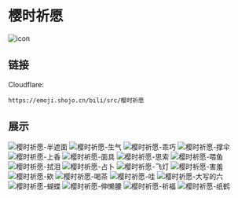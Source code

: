 # 樱时祈愿
![icon](https://emoji.shojo.cn/bili/src/樱时祈愿/icon.png)
## 链接
Cloudflare:
```
https://emoji.shojo.cn/bili/src/樱时祈愿
```
## 展示
![樱时祈愿-半遮面](https://emoji.shojo.cn/bili/src/樱时祈愿/樱时祈愿-半遮面.png)
![樱时祈愿-生气](https://emoji.shojo.cn/bili/src/樱时祈愿/樱时祈愿-生气.png)
![樱时祈愿-乖巧](https://emoji.shojo.cn/bili/src/樱时祈愿/樱时祈愿-乖巧.png)
![樱时祈愿-撑伞](https://emoji.shojo.cn/bili/src/樱时祈愿/樱时祈愿-撑伞.png)
![樱时祈愿-上香](https://emoji.shojo.cn/bili/src/樱时祈愿/樱时祈愿-上香.png)
![樱时祈愿-面具](https://emoji.shojo.cn/bili/src/樱时祈愿/樱时祈愿-面具.png)
![樱时祈愿-思索](https://emoji.shojo.cn/bili/src/樱时祈愿/樱时祈愿-思索.png)
![樱时祈愿-喂鱼](https://emoji.shojo.cn/bili/src/樱时祈愿/樱时祈愿-喂鱼.png)
![樱时祈愿-拭泪](https://emoji.shojo.cn/bili/src/樱时祈愿/樱时祈愿-拭泪.png)
![樱时祈愿-占卜](https://emoji.shojo.cn/bili/src/樱时祈愿/樱时祈愿-占卜.png)
![樱时祈愿-飞灯](https://emoji.shojo.cn/bili/src/樱时祈愿/樱时祈愿-飞灯.png)
![樱时祈愿-害羞](https://emoji.shojo.cn/bili/src/樱时祈愿/樱时祈愿-害羞.png)
![樱时祈愿-欸](https://emoji.shojo.cn/bili/src/樱时祈愿/樱时祈愿-欸.png)
![樱时祈愿-喝茶](https://emoji.shojo.cn/bili/src/樱时祈愿/樱时祈愿-喝茶.png)
![樱时祈愿-哇](https://emoji.shojo.cn/bili/src/樱时祈愿/樱时祈愿-哇.png)
![樱时祈愿-大写的六](https://emoji.shojo.cn/bili/src/樱时祈愿/樱时祈愿-大写的六.png)
![樱时祈愿-蝴蝶](https://emoji.shojo.cn/bili/src/樱时祈愿/樱时祈愿-蝴蝶.png)
![樱时祈愿-伸懒腰](https://emoji.shojo.cn/bili/src/樱时祈愿/樱时祈愿-伸懒腰.png)
![樱时祈愿-祈福](https://emoji.shojo.cn/bili/src/樱时祈愿/樱时祈愿-祈福.png)
![樱时祈愿-纸鹤](https://emoji.shojo.cn/bili/src/樱时祈愿/樱时祈愿-纸鹤.png)
